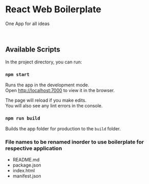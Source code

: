 <h1>React Web Boilerplate</h1>
<p>One App for all ideas</p>
<br />

## Available Scripts

In the project directory, you can run:

### `npm start`

Runs the app in the development mode.<br>
Open [http://localhost:7000](http://localhost:7000) to view it in the browser.

The page will reload if you make edits.<br>
You will also see any lint errors in the console.

### `npm run build`

Builds the app folder for production to the `build` folder.<br>

### File names to be renamed inorder to use boilerplate for respective application
- README.md
- package.json
- index.html
- manifest.json
